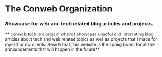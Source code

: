 # The Conweb Organization
### Showcase for web and tech related blog articles and projects.

** [conweb.tech](https://conweb.tech) is a project where I showcase unseful and interesting blog articles about tech and web related topics as well as  projects  that I made for myself or my clients.
Beside that, this website is the spring board for all the announcements that will happen in the future**
